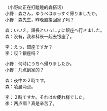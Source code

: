 （小野向正在打瞌睡的森搭话）  
小野：森さん，ゆうべはまっすぐ帰りましたか。  
小野：森先生，昨晚直接回家了吗？  

森：いいえ，課長といっしょに銀座へ行きました。  
森：没有，我和科长一起去银座了。  

李：えっ，銀座ですか？  
李：哎？银座吗？  

小野：何時にうちへ帰りましたか。  
小野：几点到家的？  

森：夜中の２時です。  
森：凌晨两点。  

李：２時ですか。それはお疲れ様でした。  
李：两点啊？真是辛苦了。